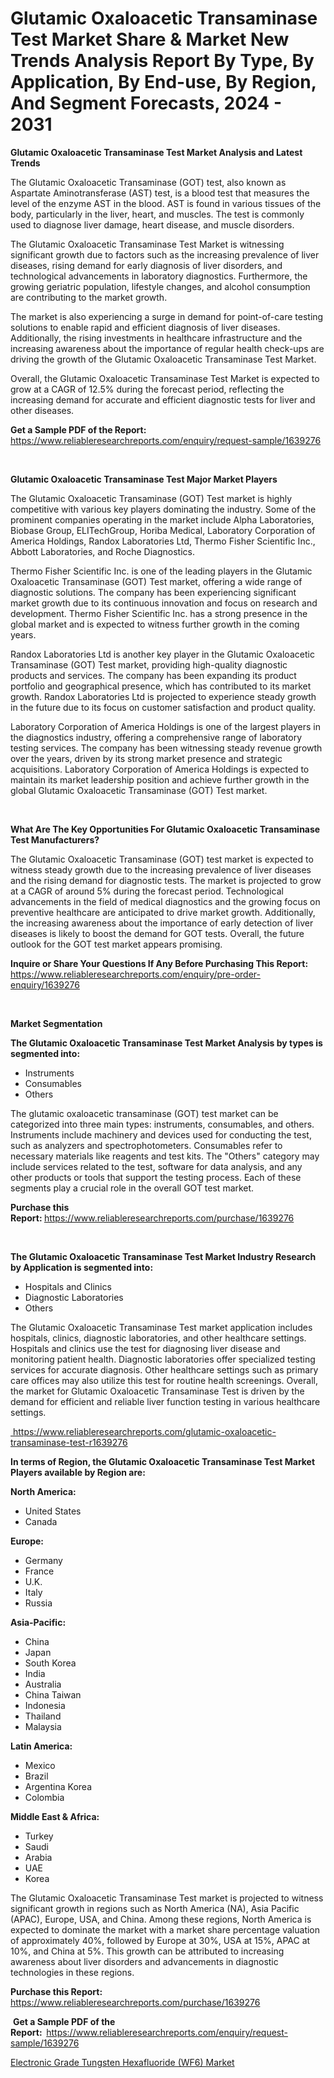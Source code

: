 <p><h1>Glutamic Oxaloacetic Transaminase Test Market Share & Market New Trends Analysis Report By Type, By Application, By End-use, By Region, And Segment Forecasts, 2024 - 2031</h1></p><p><strong>Glutamic Oxaloacetic Transaminase Test Market Analysis and Latest Trends</strong></p>
<p><p>The Glutamic Oxaloacetic Transaminase (GOT) test, also known as Aspartate Aminotransferase (AST) test, is a blood test that measures the level of the enzyme AST in the blood. AST is found in various tissues of the body, particularly in the liver, heart, and muscles. The test is commonly used to diagnose liver damage, heart disease, and muscle disorders.</p><p>The Glutamic Oxaloacetic Transaminase Test Market is witnessing significant growth due to factors such as the increasing prevalence of liver diseases, rising demand for early diagnosis of liver disorders, and technological advancements in laboratory diagnostics. Furthermore, the growing geriatric population, lifestyle changes, and alcohol consumption are contributing to the market growth.</p><p>The market is also experiencing a surge in demand for point-of-care testing solutions to enable rapid and efficient diagnosis of liver diseases. Additionally, the rising investments in healthcare infrastructure and the increasing awareness about the importance of regular health check-ups are driving the growth of the Glutamic Oxaloacetic Transaminase Test Market.</p><p>Overall, the Glutamic Oxaloacetic Transaminase Test Market is expected to grow at a CAGR of 12.5% during the forecast period, reflecting the increasing demand for accurate and efficient diagnostic tests for liver and other diseases.</p></p>
<p><strong>Get a Sample PDF of the Report:&nbsp;</strong> <a href="https://www.reliableresearchreports.com/enquiry/request-sample/1639276">https://www.reliableresearchreports.com/enquiry/request-sample/1639276</a></p>
<p>&nbsp;</p>
<p><strong>Glutamic Oxaloacetic Transaminase Test Major Market Players</strong></p>
<p><p>The Glutamic Oxaloacetic Transaminase (GOT) Test market is highly competitive with various key players dominating the industry. Some of the prominent companies operating in the market include Alpha Laboratories, Biobase Group, ELITechGroup, Horiba Medical, Laboratory Corporation of America Holdings, Randox Laboratories Ltd, Thermo Fisher Scientific Inc., Abbott Laboratories, and Roche Diagnostics.</p><p>Thermo Fisher Scientific Inc. is one of the leading players in the Glutamic Oxaloacetic Transaminase (GOT) Test market, offering a wide range of diagnostic solutions. The company has been experiencing significant market growth due to its continuous innovation and focus on research and development. Thermo Fisher Scientific Inc. has a strong presence in the global market and is expected to witness further growth in the coming years.</p><p>Randox Laboratories Ltd is another key player in the Glutamic Oxaloacetic Transaminase (GOT) Test market, providing high-quality diagnostic products and services. The company has been expanding its product portfolio and geographical presence, which has contributed to its market growth. Randox Laboratories Ltd is projected to experience steady growth in the future due to its focus on customer satisfaction and product quality.</p><p>Laboratory Corporation of America Holdings is one of the largest players in the diagnostics industry, offering a comprehensive range of laboratory testing services. The company has been witnessing steady revenue growth over the years, driven by its strong market presence and strategic acquisitions. Laboratory Corporation of America Holdings is expected to maintain its market leadership position and achieve further growth in the global Glutamic Oxaloacetic Transaminase (GOT) Test market.</p></p>
<p>&nbsp;</p>
<p><strong>What Are The Key Opportunities For Glutamic Oxaloacetic Transaminase Test Manufacturers?</strong></p>
<p><p>The Glutamic Oxaloacetic Transaminase (GOT) test market is expected to witness steady growth due to the increasing prevalence of liver diseases and the rising demand for diagnostic tests. The market is projected to grow at a CAGR of around 5% during the forecast period. Technological advancements in the field of medical diagnostics and the growing focus on preventive healthcare are anticipated to drive market growth. Additionally, the increasing awareness about the importance of early detection of liver diseases is likely to boost the demand for GOT tests. Overall, the future outlook for the GOT test market appears promising.</p></p>
<p><strong>Inquire or Share Your Questions If Any Before Purchasing This Report:</strong> <a href="https://www.reliableresearchreports.com/enquiry/pre-order-enquiry/1639276">https://www.reliableresearchreports.com/enquiry/pre-order-enquiry/1639276</a></p>
<p>&nbsp;</p>
<p><strong>Market Segmentation</strong></p>
<p><strong>The Glutamic Oxaloacetic Transaminase Test Market Analysis by types is segmented into:</strong></p>
<p><ul><li>Instruments</li><li>Consumables</li><li>Others</li></ul></p>
<p><p>The glutamic oxaloacetic transaminase (GOT) test market can be categorized into three main types: instruments, consumables, and others. Instruments include machinery and devices used for conducting the test, such as analyzers and spectrophotometers. Consumables refer to necessary materials like reagents and test kits. The "Others" category may include services related to the test, software for data analysis, and any other products or tools that support the testing process. Each of these segments play a crucial role in the overall GOT test market.</p></p>
<p><strong>Purchase this Report:&nbsp;</strong><a href="https://www.reliableresearchreports.com/purchase/1639276">https://www.reliableresearchreports.com/purchase/1639276</a></p>
<p>&nbsp;</p>
<p><strong>The Glutamic Oxaloacetic Transaminase Test Market Industry Research by Application is segmented into:</strong></p>
<p><ul><li>Hospitals and Clinics</li><li>Diagnostic Laboratories</li><li>Others</li></ul></p>
<p><p>The Glutamic Oxaloacetic Transaminase Test market application includes hospitals, clinics, diagnostic laboratories, and other healthcare settings. Hospitals and clinics use the test for diagnosing liver disease and monitoring patient health. Diagnostic laboratories offer specialized testing services for accurate diagnosis. Other healthcare settings such as primary care offices may also utilize this test for routine health screenings. Overall, the market for Glutamic Oxaloacetic Transaminase Test is driven by the demand for efficient and reliable liver function testing in various healthcare settings.</p></p>
<p><a href="https://www.reliableresearchreports.com/glutamic-oxaloacetic-transaminase-test-r1639276">&nbsp;https://www.reliableresearchreports.com/glutamic-oxaloacetic-transaminase-test-r1639276</a></p>
<p><strong>In terms of Region, the Glutamic Oxaloacetic Transaminase Test Market Players available by Region are:</strong></p>
<p>
    <p> <strong> North America: </strong>
        <ul>
            <li>United States</li>
            <li>Canada</li>
        </ul>
        </p> 
    <p> <strong> Europe: </strong>
        <ul>
            <li>Germany</li>
            <li>France</li>
            <li>U.K.</li>
            <li>Italy</li>
            <li>Russia</li>
        </ul>
        </p> 
    <p> <strong> Asia-Pacific: </strong>
        <ul>
            <li>China</li>
            <li>Japan</li>
            <li>South Korea</li>
            <li>India</li>
            <li>Australia</li>
            <li>China Taiwan</li>
            <li>Indonesia</li>
            <li>Thailand</li>
            <li>Malaysia</li>
        </ul>
        </p> 
    <p> <strong> Latin America: </strong>
        <ul>
            <li>Mexico</li>
            <li>Brazil</li>
            <li>Argentina Korea</li>
            <li>Colombia</li>
        </ul>
        </p> 
    <p> <strong> Middle East & Africa: </strong>
        <ul>
            <li>Turkey</li>
            <li>Saudi</li>
            <li>Arabia</li>
            <li>UAE</li>
            <li>Korea</li>
        </ul>
    </p>
    </p>
<p><p>The Glutamic Oxaloacetic Transaminase Test market is projected to witness significant growth in regions such as North America (NA), Asia Pacific (APAC), Europe, USA, and China. Among these regions, North America is expected to dominate the market with a market share percentage valuation of approximately 40%, followed by Europe at 30%, USA at 15%, APAC at 10%, and China at 5%. This growth can be attributed to increasing awareness about liver disorders and advancements in diagnostic technologies in these regions.</p></p>
<p><strong>Purchase this Report: </strong><a href="https://www.reliableresearchreports.com/purchase/1639276">https://www.reliableresearchreports.com/purchase/1639276</a></p>
<p>&nbsp;<strong>Get a Sample PDF of the Report:&nbsp;&nbsp;</strong><a href="https://www.reliableresearchreports.com/enquiry/request-sample/1639276">https://www.reliableresearchreports.com/enquiry/request-sample/1639276</a></p>
<p><strong></strong></p>
<p><p><a href="https://copper-carbon-84f.notion.site/Analyzing-Electronic-Grade-Tungsten-Hexafluoride-WF6-Market-Global-Industry-Perspective-and-Forec-09835a7fc5044b9288bb08ccbcdd002b">Electronic Grade Tungsten Hexafluoride (WF6) Market</a></p></p>